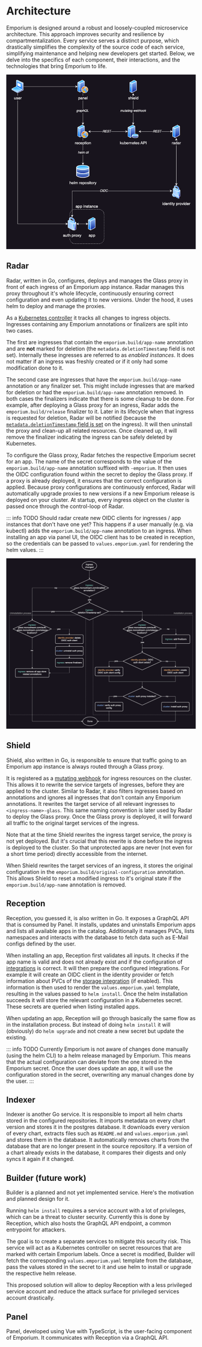 # Architecture

Emporium is designed around a robust and loosely-coupled microservice architecture. This approach improves security and resilience by compartmentalization. Every service serves a distinct purpose, which drastically simplifies the complexity of the source code of each service, simplifying maintenance and helping new developers get started. Below, we delve into the specifics of each component, their interactions, and the technologies that bring Emporium to life.

![Architecture overview](../img/architecture.png)

## Radar

Radar, written in Go, configures, deploys and manages the Glass proxy in front of each ingress of an Emporium app instance. Radar manages this proxy throughout it's whole lifecycle, continuously ensuring correct configuration and even updating it to new versions. Under the hood, it uses helm to deploy and manage the proxies.

As a [Kubernetes controller](https://kubernetes.io/docs/concepts/architecture/controller/) it tracks all changes to ingress objects. Ingresses containing any Emporium annotations or finalizers are split into two cases.

The first are ingresses that contain the `emporium.build/app-name` annotation and are __not__ marked for deletion (the `metadata.deletionTimestamp` field is not set). Internally these ingresses are referred to as _enabled instances_. It does not matter if an ingress was freshly created or if it only had some modification done to it.

The second case are ingresses that have the `emporium.build/app-name` annotation or any finalizer set. This might include ingresses that are marked for deletion or had the `emporium.build/app-name` annotation removed. In both cases the finalizers indicate that there is some cleanup to be done. For example, after deploying a Glass proxy for an ingress, Radar adds the `emporium.build/release` finalizer to it. Later in its lifecycle when that ingress is requested for deletion, Radar will be notified (because the [`metadata.deletionTimestamp` field is set](https://kubernetes.io/docs/concepts/overview/working-with-objects/finalizers/#how-finalizers-work) on the ingress). It will then uninstall the proxy and clean-up all related resources. Once cleaned up, it will remove the finalizer indicating the ingress can be safely deleted by Kubernetes.

To configure the Glass proxy, Radar fetches the respective Emporium secret for an app. The name of the secret corresponds to the value of the `emporium.build/app-name` annotation suffixed with `-emporium`. It then uses the OIDC configuration found within the secret to deploy the Glass proxy. If a proxy is already deployed, it ensures that the correct configuration is applied. Because proxy configurations are continuously enforced, Radar will automatically upgrade proxies to new versions if a new Emporium release is deployed on your cluster. At startup, every ingress object on the cluster is passed once through the control-loop of Radar.

::: info TODO
Should radar create new OIDC clients for ingresses / app instances that don't have one yet? This happens if a user manually (e.g. via kubectl) adds the `emporium.build/app-name` annotation to an ingress. When installing an app via panel UI, the OIDC client has to be created in reception, so the credentials can be passed to `values.emporium.yaml` for rendering the helm values.
:::

![Radar flow chart](../img/radar.png)

## Shield

Shield, also written in Go, is responsible to ensure that traffic going to an Emporium app instance is always routed through a Glass proxy.

It is registered as a [mutating webhook](https://kubernetes.io/docs/reference/access-authn-authz/admission-controllers/#mutatingadmissionwebhook) for ingress resources on the cluster. This allows it to rewrite the service targets of ingresses, before they are applied to the cluster. Similar to Radar, it also filters ingresses based on annotations and ignores all ingresses that don't contain any Emporium annotations. It rewrites the target service of all relevant ingresses to `<ingress-name>-glass`. This same naming convention is later used by Radar to deploy the Glass proxy. Once the Glass proxy is deployed, it will forward all traffic to the original target services of the ingress.

Note that at the time Shield rewrites the ingress target service, the proxy is not yet deployed. But it's crucial that this rewrite is done before the ingress is deployed to the cluster. So that unprotected apps are never (not even for a short time period) directly accessible from the internet.

When Shield rewrites the target services of an ingress, it stores the original configuration in the `emporium.build/original-configuration` annotation. This allows Shield to reset a modified ingress to it's original state if the `emporium.build/app-name` annotation is removed.

## Reception

Reception, you guessed it, is also written in Go. It exposes a GraphQL API that is consumed by Panel. It installs, updates and uninstalls Emporium apps and lists all available apps in the catalog. Additionally it manages PVCs, lists namespaces and interacts with the database to fetch data such as E-Mail configs defined by the user.

When installing an app, Reception first validates all inputs. It checks if the app name is valid and does not already exist and if the configuration of [integrations](../reference/integrations/dns) is correct. It will then prepare the configured integrations. For example it will create an OIDC client in the identity provider or fetch information about PVCs of the [storage integration](../reference/integrations/storage) (if enabled). This information is then used to render the `values.emporium.yaml` template, resulting in the values passed to `helm install`. Once the helm installation succeeds it will store the relevant configuration in a Kubernetes secret. These secrets are queried when listing installed apps.

When updating an app, Reception will go through basically the same flow as in the installation process. But instead of doing `helm install` it will (obviously) do `helm upgrade` and not create a new secret but update the existing.


::: info TODO
Currently Emporium is not aware of changes done manually (using the helm CLI) to a helm release managed by Emporium. This means that the actual configuration can deviate from the one stored in the Emporium secret. Once the user does update an app, it will use the configuration stored in the secret, overwriting any manual changes done by the user.
:::

## Indexer

Indexer is another Go service. It is responsible to import all helm charts stored in the configured repositories. It imports metadata on every chart version and stores it in the postgres database. It downloads every version of every chart, extracts files such as `README.md` and `values.emporium.yaml` and stores them in the database. It automatically removes charts from the database that are no longer present in the source repository. If a version of a chart already exists in the database, it compares their digests and only syncs it again if it changed.

## Builder (future work)

Builder is a planned and not yet implemented service. Here's the motivation and planned design for it.

Running `helm install` requires a service account with a lot of privileges, which can be a threat to cluster security. Currently this is done by Reception, which also hosts the GraphQL API endpoint, a common entrypoint for attackers.

The goal is to create a separate services to mitigate this security risk. This service will act as a Kubernetes controller on secret resources that are marked with certain Emporium labels. Once a secret is modified, Builder will fetch the corresponding `values.emporium.yaml` template from the database, pass the values stored in the secret to it and use helm to install or upgrade the respective helm release.

This proposed solution will allow to deploy Reception with a less privileged service account and reduce the attack surface for privileged services account drastically.

## Panel

Panel, developed using Vue with TypeScript, is the user-facing component of Emporium. It communicates with Reception via a GraphQL API.